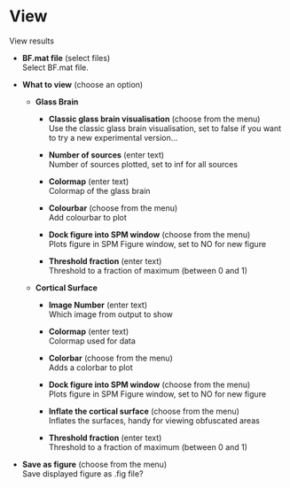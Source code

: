 # View  
View results

* **BF.mat file** (select files)  
Select BF.mat file.

* **What to view** (choose an option)  

    * **Glass Brain**   

        * **Classic glass brain visualisation** (choose from the menu)  
        Use the classic glass brain visualisation, set to false if you want to try a new experimental version...

        * **Number of sources** (enter text)  
        Number of sources plotted, set to inf for all sources

        * **Colormap** (enter text)  
        Colormap of the glass brain

        * **Colourbar** (choose from the menu)  
        Add colourbar to plot

        * **Dock figure into SPM window** (choose from the menu)  
        Plots figure in SPM Figure window, set to NO for new figure

        * **Threshold fraction** (enter text)  
        Threshold to a fraction of maximum (between 0 and 1)

    * **Cortical Surface**   

        * **Image Number** (enter text)  
        Which image from output to show

        * **Colormap** (enter text)  
        Colormap used for data

        * **Colorbar** (choose from the menu)  
        Adds a colorbar to plot

        * **Dock figure into SPM window** (choose from the menu)  
        Plots figure in SPM Figure window, set to NO for new figure

        * **Inflate the cortical surface** (choose from the menu)  
        Inflates the surfaces, handy for viewing obfuscated areas

        * **Threshold fraction** (enter text)  
        Threshold to a fraction of maximum (between 0 and 1)

* **Save as figure** (choose from the menu)  
Save displayed figure as .fig file?
